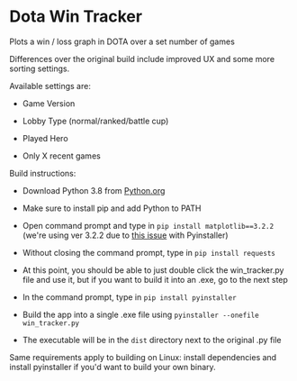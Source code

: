 # Dota Win Tracker
Plots a win / loss graph in DOTA over a set number of games





Differences over the original build include improved UX and some more sorting settings.



Available settings are:

* Game Version

* Lobby Type (normal/ranked/battle cup)

* Played Hero

* Only X recent games



Build instructions: 

* Download Python 3.8 from [Python.org](https://www.python.org/downloads/)

* Make sure to install pip and add Python to PATH

* Open command prompt and type in `pip install matplotlib==3.2.2` (we're using ver 3.2.2 due to [this issue](https://github.com/pyinstaller/pyinstaller/issues/5004) with Pyinstaller)

* Without closing the command prompt, type in `pip install requests`

* At this point, you should be able to just double click the win_tracker.py file and use it, but if you want to build it into an .exe, go to the next step

* In the command prompt, type in `pip install pyinstaller`

* Build the app into a single .exe file using `pyinstaller --onefile win_tracker.py`
 
* The executable will be in the `dist` directory next to the original .py file

Same requirements apply to building on Linux: install dependencies and install pyinstaller if you'd want to build your own binary. 


